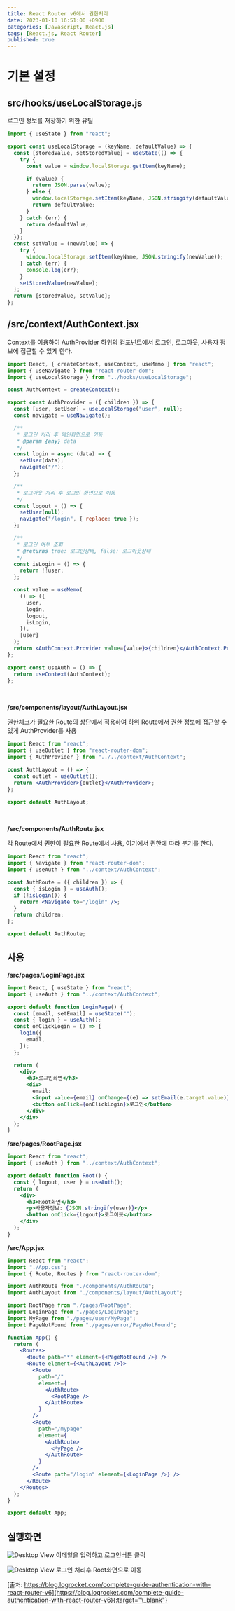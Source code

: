 ```yaml
---
title: React Router v6에서 권한처리
date: 2023-01-10 16:51:00 +0900
categories: [Javascript, React.js]
tags: [React.js, React Router]
published: true
---
```


# 기본 설정

## src/hooks/useLocalStorage.js

로그인 정보를 저장하기 위한 유틸

```javascript
import { useState } from "react";

export const useLocalStorage = (keyName, defaultValue) => {
  const [storedValue, setStoredValue] = useState(() => {
    try {
      const value = window.localStorage.getItem(keyName);

      if (value) {
        return JSON.parse(value);
      } else {
        window.localStorage.setItem(keyName, JSON.stringify(defaultValue));
        return defaultValue;
      }
    } catch (err) {
      return defaultValue;
    }
  });
  const setValue = (newValue) => {
    try {
      window.localStorage.setItem(keyName, JSON.stringify(newValue));
    } catch (err) {
      console.log(err);
    }
    setStoredValue(newValue);
  };
  return [storedValue, setValue];
};
```

## /src/context/AuthContext.jsx

Context를 이용하여 AuthProvider 하위의 컴포넌트에서 로그인, 로그아웃, 사용자 정보에 접근할 수 있게 한다.

```jsx
import React, { createContext, useContext, useMemo } from "react";
import { useNavigate } from "react-router-dom";
import { useLocalStorage } from "../hooks/useLocalStorage";

const AuthContext = createContext();

export const AuthProvider = ({ children }) => {
  const [user, setUser] = useLocalStorage("user", null);
  const navigate = useNavigate();

  /**
   * 로그인 처리 후 메인화면으로 이동
   * @param {any} data
   */
  const login = async (data) => {
    setUser(data);
    navigate("/");
  };

  /**
   * 로그아웃 처리 후 로그인 화면으로 이동
   */
  const logout = () => {
    setUser(null);
    navigate("/login", { replace: true });
  };

  /**
   * 로그인 여부 조회
   * @returns true: 로그인상태, false: 로그아웃상태
   */
  const isLogin = () => {
    return !!user;
  };

  const value = useMemo(
    () => ({
      user,
      login,
      logout,
      isLogin,
    }),
    [user]
  );
  return <AuthContext.Provider value={value}>{children}</AuthContext.Provider>;
};

export const useAuth = () => {
  return useContext(AuthContext);
};
```

<br />

**/src/components/layout/AuthLayout.jsx**

권한체크가 필요한 Route의 상단에서 적용하여 하위 Route에서 권한 정보에 접근할 수 있게 AuthProvider를 사용

```jsx
import React from "react";
import { useOutlet } from "react-router-dom";
import { AuthProvider } from "../../context/AuthContext";

const AuthLayout = () => {
  const outlet = useOutlet();
  return <AuthProvider>{outlet}</AuthProvider>;
};

export default AuthLayout;
```

<br/>

**/src/components/AuthRoute.jsx**

각 Route에서 권한이 필요한 Route에서 사용, 여기에서 권한에 따라 분기를 한다.

```jsx
import React from "react";
import { Navigate } from "react-router-dom";
import { useAuth } from "../context/AuthContext";

const AuthRoute = ({ children }) => {
  const { isLogin } = useAuth();
  if (!isLogin()) {
    return <Navigate to="/login" />;
  }
  return children;
};

export default AuthRoute;
```

## 사용

**/src/pages/LoginPage.jsx**

```jsx
import React, { useState } from "react";
import { useAuth } from "../context/AuthContext";

export default function LoginPage() {
  const [email, setEmail] = useState("");
  const { login } = useAuth();
  const onClickLogin = () => {
    login({
      email,
    });
  };

  return (
    <div>
      <h3>로그인화면</h3>
      <div>
        email:
        <input value={email} onChange={(e) => setEmail(e.target.value)} />
        <button onClick={onClickLogin}>로그인</button>
      </div>
    </div>
  );
}
```

**/src/pages/RootPage.jsx**

```jsx
import React from "react";
import { useAuth } from "../context/AuthContext";

export default function Root() {
  const { logout, user } = useAuth();
  return (
    <div>
      <h3>Root화면</h3>
      <p>사용자정보: {JSON.stringify(user)}</p>
      <button onClick={logout}>로그아웃</button>
    </div>
  );
}
```

**/src/App.jsx**

```jsx
import React from "react";
import "./App.css";
import { Route, Routes } from "react-router-dom";

import AuthRoute from "./components/AuthRoute";
import AuthLayout from "./components/layout/AuthLayout";

import RootPage from "./pages/RootPage";
import LoginPage from "./pages/LoginPage";
import MyPage from "./pages/user/MyPage";
import PageNotFound from "./pages/error/PageNotFound";

function App() {
  return (
    <Routes>
      <Route path="*" element={<PageNotFound />} />
      <Route element={<AuthLayout />}>
        <Route
          path="/"
          element={
            <AuthRoute>
              <RootPage />
            </AuthRoute>
          }
        />
        <Route
          path="/mypage"
          element={
            <AuthRoute>
              <MyPage />
            </AuthRoute>
          }
        />
        <Route path="/login" element={<LoginPage />} />
      </Route>
    </Routes>
  );
}

export default App;
```

## 실행화면

![Desktop View](/assets/img/2023-01-10-01.png)
이메일을 입력하고 로그인버튼 클릭

![Desktop View](/assets/img/2023-01-10-02.png)
로그인 처리후 Root화면으로 이동

[출처: https://blog.logrocket.com/complete-guide-authentication-with-react-router-v6](https://blog.logrocket.com/complete-guide-authentication-with-react-router-v6){:target="\_blank"}
